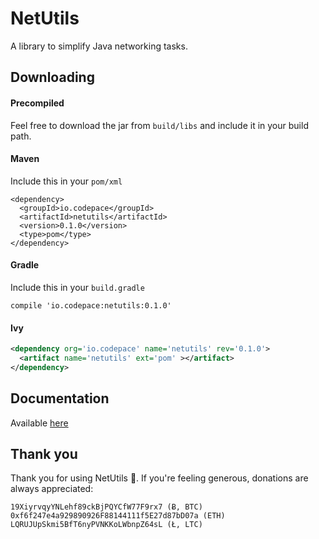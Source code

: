 # NetUtils
A library to simplify Java networking tasks.

## Downloading

#### Precompiled
Feel free to download the jar from `build/libs` and include it in your build path.

#### Maven
Include this in your `pom/xml`

```$xml
<dependency>
  <groupId>io.codepace</groupId>
  <artifactId>netutils</artifactId>
  <version>0.1.0</version>
  <type>pom</type>
</dependency>
```

#### Gradle
Include this in your `build.gradle`
```
compile 'io.codepace:netutils:0.1.0'
```

#### Ivy
```xml
<dependency org='io.codepace' name='netutils' rev='0.1.0'>
  <artifact name='netutils' ext='pom' ></artifact>
</dependency>
```

## Documentation
Available [here](http://codepace-hq.github.io/NetUtils)

## Thank you

Thank you for using NetUtils 👏.
If you're feeling generous, donations are always appreciated:

```
19XiyrvqyYNLehf89ckBjPQYCfW77F9rx7 (Ƀ, BTC)
0xf6f247e4a929890926F88144111f5E27d87bD07a (ETH)
LQRUJUpSkmi5BfT6nyPVNKKoLWbnpZ64sL (Ł, LTC)
```
